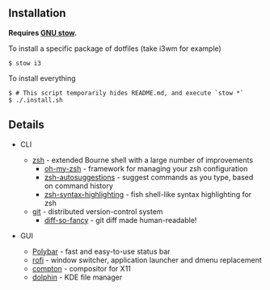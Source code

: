 ## Installation

**Requires [GNU stow](https://www.gnu.org/software/stow/).**

To install a specific package of dotfiles (take i3wm for example)
```shell
$ stow i3
```

To install everything
```shell
$ # This script temporarily hides README.md, and execute `stow *`
$ ./.install.sh
```



## Details

* CLI
  * [zsh](https://github.com/zsh-users/zsh) - extended Bourne shell with a large number of improvements
    * [oh-my-zsh](https://github.com/robbyrussell/oh-my-zsh) - framework for managing your zsh configuration
    * [zsh-autosuggestions](https://github.com/zsh-users/zsh-autosuggestions) - suggest commands as you type, based on command history
    * [zsh-syntax-highlighting](https://github.com/zsh-users/zsh-syntax-highlighting) - fish shell-like syntax highlighting for zsh
  * [git](https://github.com/git/git) - distributed version-control system
    * [diff-so-fancy](https://github.com/so-fancy/diff-so-fancy) - git diff made human-readable!
  
* GUI
  * [Polybar](https://github.com/jaagr/polybar) - fast and easy-to-use status bar
  * [rofi](https://github.com/davatorium/rofi) - window switcher, application launcher and dmenu replacement
  * [compton](https://github.com/chjj/compton) - compositor for X11
  * [dolphin](https://github.com/KDE/dolphin) - KDE file manager